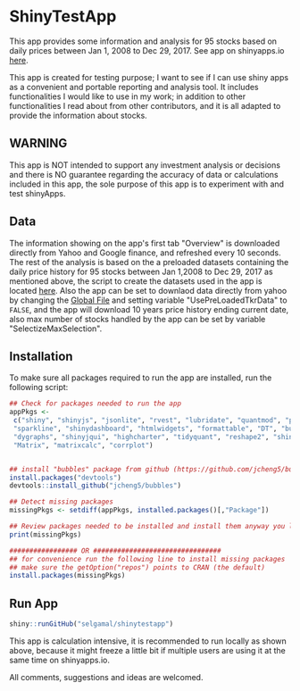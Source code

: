 # ShinyTestApp
This app provides some information and analysis for 95 stocks based on daily prices between Jan 1, 2008 to Dec 29, 2017. See app on shinyapps.io [here](https://selgamal.shinyapps.io/ShinyTestApp/).

This app is created for testing purpose; I want to see if I can use shiny apps as a convenient and portable reporting and analysis tool. It includes functionalities I would like to use in my work; in addition to other functionalities I read about from other contributors, and it is all adapted to provide the information about stocks. 

## **WARNING**
This app is NOT intended to support any investment analysis or decisions and there is NO guarantee regarding the accuracy of data or calculations included in this app, the sole purpose of this app is to experiment with and test shinyApps.

## **Data**
The information showing on the app's first tab  "Overview" is downloaded directly from Yahoo and Google finance, and refreshed every 10 seconds. The rest of the analysis is based on the a preloaded datasets containing the daily price history for 95 stocks between Jan 1,2008 to Dec 29, 2017 as mentioned above, the script to create the datasets used in the app is located [here](RDSs/ScriptToCreatePreloadedHistory.R). Also the app can be set to downlaod data directly from yahoo by changing the [Global File](Global/Global.R) and setting variable "UsePreLoadedTkrData" to `FALSE`, and the app will download 10 years price history ending current date,  also max number of stocks handled by the app can be set by variable "SelectizeMaxSelection".
 
 ## **Installation**
 To make sure all packages required to run the app are installed, run the following script:
 ```r
 ## Check for packages needed to run the app
appPkgs <- 
  c("shiny", "shinyjs", "jsonlite", "rvest", "lubridate", "quantmod", "plyr", "dplyr",
  "sparkline", "shinydashboard", "htmlwidgets", "formattable", "DT", "bubbles", 
  "dygraphs", "shinyjqui", "highcharter", "tidyquant", "reshape2", "shinyBS", "tseries",
  "Matrix", "matrixcalc", "corrplot")


## install "bubbles" package from github (https://github.com/jcheng5/bubbles)
install.packages("devtools")
devtools::install_github("jcheng5/bubbles")

## Detect missing packages
missingPkgs <- setdiff(appPkgs, installed.packages()[,"Package"])

## Review packages needed to be installed and install them anyway you like
print(missingPkgs)

################# OR ################################
## for convenience run the following line to install missing packages
## make sure the getOption("repos") points to CRAN (the default)
install.packages(missingPkgs)
 ```
 ## **Run App**
 ```r
 shiny::runGitHub("selgamal/shinytestapp")
 ```
This app is calculation intensive, it is recommended to run locally as shown above, because it might freeze a little bit if multiple users are using it at the same time on shinyapps.io.
 
 All comments, suggestions and ideas are welcomed.
